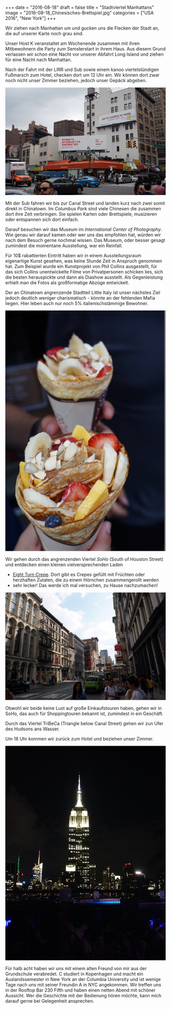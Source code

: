 +++
date = "2016-08-18"
draft = false
title = "Stadtviertel Manhattans"
image = "2016-08-18_Chinesisches-Brettspiel.jpg"
categories = ["USA 2016", "New York"]
+++

Wir ziehen nach Manhattan um
und gucken uns die Flecken der Stadt an,
die auf unserer Karte noch grau sind.

Unser Host K veranstaltet am Wochenende zusammen 
mit ihren Mitbewohnern
die Party zum Semsterstart in ihrem Haus. 
Aus diesem Grund verlassen wir schon eine
Nacht vor unserer Abfahrt Long Island
und ziehen für eine Nacht nach Manhattan. 

Nach der Fahrt mit der LIRR und Sub sowie
einem kanoo viertelstündigen Fußmarsch zum 
Hotel, checken dort um 12 Uhr ein.
Wir können dort zwar noch nicht unser
Zimmer beziehen, jedoch unser Gepäck abgeben. 

![Chinatown](/images/2016-08-18_China-Town.jpg)

Mit der Sub fahren wir bis zur Canal Street 
und landen kurz nach zwei somit direkt in Chinatown. 
Im *Columbus Park* sind viele Chinesen
die zusammen dort ihre Zeit verbringen. 
Sie spielen Karten oder Brettspiele, musizieren oder entspannen sich dort einfach. 

Darauf besuchen wir das Museum im 
*International Center of Photography*. 
Wie genau wir darauf kamen oder wer uns 
das empfohlen hat, würden wir nach dem Besuch
gerne nochmal wissen. 
Das Museum, oder besser gesagt 
zumindest die momentane 
Ausstellung, war ein Reinfall. 

Für 10$ rabattierten Eintritt haben wir 
in einem Ausstellungsraum eigenartige Kunst
gesehen, was keine Stunde Zeit in Anspruch
genommen hat. 
Zum Beispiel wurde ein Kunstprojekt von
Phil Collins ausgestellt, für das sich
Collins unentwickelte Filme von Privatpersonen
schicken lies, sich die besten herauspickte
und dann als Diashow ausstellt. Als
Gegenleistung erhielt man die Fotos als
großformatige Abzüge entwickelt. 


Der an Chinatown angrenzende Stadtteil
Little Italy
ist unser nächstes Ziel jedoch deutlich
weniger charismatisch - könnte an der 
fehlenden Mafia liegen. Hier leben auch
nur noch 5% italienischstämmige Bewohner. 

![Eight Turn Crepe](/images/2016-08-18_Eight-Turn-Crepe.jpg)

Wir gehen durch das angrenzenden Viertel *SoHo* 
(South of Houston Street)
und entdecken einen kleinen vielversprechenden
Laden
- [Eight Turn Crepe](eightturncrepe.com).  Dort gibt es Crepes gefüllt mit
Früchten oder herzhaften Zutaten,
die zu einem Hörnchen zusammengerollt werden
- sehr lecker!
Das werde ich mal versuchen, zu Hause 
nachzumachen!

![SoHo](/images/2016-08-18_SoHo.jpg)

Obwohl wir beide keine Lust auf große
Einkaufstouren haben, gehen wir in
SoHo, das auch für Shoppingtouren bekannt ist,
zumindest in ein Geschäft. 

Durch das Viertel TriBeCa (Triangle below 
Canal Street) gehen wir zun Ufer des Hudsons 
ans Wasser. 

Um 18 Uhr kommen wir zurück zum Hotel und 
beziehen unser Zimmer. 

![230 Fifth](/images/2016-08-18_230-Fifth.jpg)

Für halb acht haben wir uns mit einem
alten Freund von mir aus der Grundschule verabredet. 
C studiert in Kopenhagen und macht ein
Auslandssemester in New York an der Columbia University 
und ist wenige Tage nach uns mit seiner Freundin A in NYC angekommen. 
Wir treffen uns in der Rooftop Bar 
230 Fifth und haben einen netten Abend
mit schöner Aussicht. Wer die Geschichte mit
der Bedienung hören möchte, kann mich 
darauf gerne bei Gelegenheit ansprechen. 